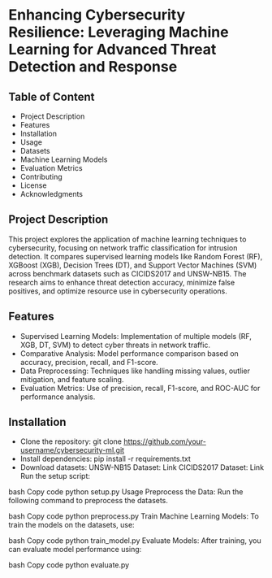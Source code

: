 # Enhancing Cybersecurity Resilience: Leveraging Machine Learning for Advanced Threat Detection and Response
## Table of Content
- Project Description
- Features
- Installation
- Usage
- Datasets
- Machine Learning Models
- Evaluation Metrics
- Contributing
- License
- Acknowledgments
## Project Description
This project explores the application of machine learning techniques to cybersecurity, focusing on network traffic classification for intrusion detection. It compares supervised learning models like Random Forest (RF), XGBoost (XGB), Decision Trees (DT), and Support Vector Machines (SVM) across benchmark datasets such as CICIDS2017 and UNSW-NB15. The research aims to enhance threat detection accuracy, minimize false positives, and optimize resource use in cybersecurity operations.
## Features
- Supervised Learning Models: Implementation of multiple models (RF, XGB, DT, SVM) to detect cyber threats in network traffic.
- Comparative Analysis: Model performance comparison based on accuracy, precision, recall, and F1-score.
- Data Preprocessing: Techniques like handling missing values, outlier mitigation, and feature scaling.
- Evaluation Metrics: Use of precision, recall, F1-score, and ROC-AUC for performance analysis.
## Installation
- Clone the repository:
git clone https://github.com/your-username/cybersecurity-ml.git
- Install dependencies:
pip install -r requirements.txt
- Download datasets:
UNSW-NB15 Dataset: Link
CICIDS2017 Dataset: Link
Run the setup script:

bash
Copy code
python setup.py
Usage
Preprocess the Data: Run the following command to preprocess the datasets.

bash
Copy code
python preprocess.py
Train Machine Learning Models: To train the models on the datasets, use:

bash
Copy code
python train_model.py
Evaluate Models: After training, you can evaluate model performance using:

bash
Copy code
python evaluate.py
